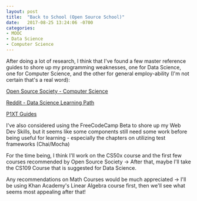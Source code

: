 ```yaml
---
layout: post
title:  "Back to School (Open Source School)"
date:   2017-08-25 13:24:06 -0700
categories:
- MOOC
- Data Science
- Computer Science 
---
```


After doing a lot of research, I think that I've found a few master reference guides to shore up my programming weaknesses, one for Data Science, one for Computer Science, and the other for general employ-ability (I'm not certain that's a real word):

[Open Source Society - Computer Science](https://github.com/open-source-society/computer-science)

[Reddit - Data Science Learning Path](https://www.reddit.com/r/datascience/comments/6qjhic/what_do_you_think_of_the_learning_path_i_built/)

[P1XT Guides](https://github.com/P1xt/p1xt-guides)

I've also considered using the FreeCodeCamp Beta to shore up my Web Dev Skills, but it seems like some components still need some work before being useful for learning - especially the chapters on utilizing test frameworks (Chai/Mocha)

For the time being, I think I'll work on the CS50x course and the first few courses recommended by Open Source Society -> After that, maybe I'll take the CS109 Course that is suggested for Data Science.

Any recommendations on Math Courses would be much appreciated -> I'll be using Khan Academy's Linear Algebra course first, then we'll see what seems most appealing after that! 
